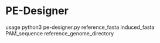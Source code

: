 # PE-Designer

usage
    python3 pe-designer.py reference_fasta induced_fasta PAM_sequence reference_genome_directory


